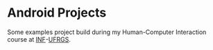 # Android Projects

Some examples project build during my Human-Computer Interaction course at [INF](https://inf.ufrgs.br)-[UFRGS](https://ufrgs.br).
